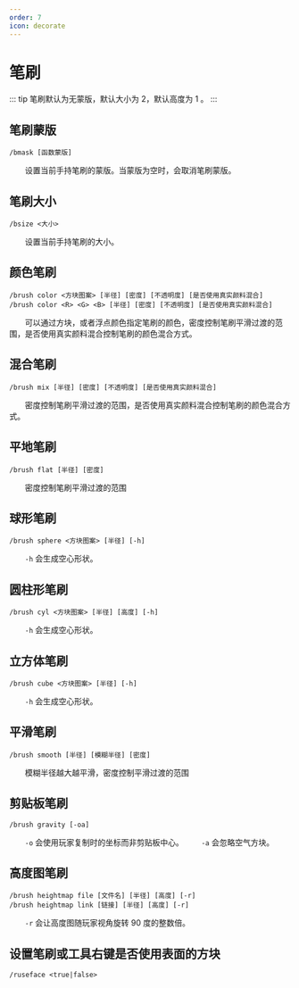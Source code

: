 ```yaml
---
order: 7
icon: decorate
---
```

# 笔刷

::: tip
笔刷默认为无蒙版，默认大小为 2，默认高度为 1 。
:::

## 笔刷蒙版

```text
/bmask [函数蒙版]
```

&emsp;&emsp;设置当前手持笔刷的蒙版。当蒙版为空时，会取消笔刷蒙版。

## 笔刷大小

```text
/bsize <大小>
```

&emsp;&emsp;设置当前手持笔刷的大小。

## 颜色笔刷

```text
/brush color <方块图案> [半径] [密度] [不透明度] [是否使用真实颜料混合]
/brush color <R> <G> <B> [半径] [密度] [不透明度] [是否使用真实颜料混合]
```

&emsp;&emsp;可以通过方块，或者浮点颜色指定笔刷的颜色，密度控制笔刷平滑过渡的范围，是否使用真实颜料混合控制笔刷的颜色混合方式。

## 混合笔刷

```text
/brush mix [半径] [密度] [不透明度] [是否使用真实颜料混合]
```

&emsp;&emsp;密度控制笔刷平滑过渡的范围，是否使用真实颜料混合控制笔刷的颜色混合方式。

## 平地笔刷

```text
/brush flat [半径] [密度]
```

&emsp;&emsp;密度控制笔刷平滑过渡的范围

## 球形笔刷

```text
/brush sphere <方块图案> [半径] [-h]
```

&emsp;&emsp;`-h` 会生成空心形状。

## 圆柱形笔刷

```text
/brush cyl <方块图案> [半径] [高度] [-h]
```

&emsp;&emsp;`-h` 会生成空心形状。

## 立方体笔刷

```text
/brush cube <方块图案> [半径] [-h]
```

&emsp;&emsp;`-h` 会生成空心形状。

## 平滑笔刷

```text
/brush smooth [半径] [模糊半径] [密度]
```

&emsp;&emsp;模糊半径越大越平滑，密度控制平滑过渡的范围

## 剪贴板笔刷

```text
/brush gravity [-oa]
```

&emsp;&emsp;`-o` 会使用玩家复制时的坐标而非剪贴板中心。
&emsp;&emsp;`-a` 会忽略空气方块。

## 高度图笔刷

```text
/brush heightmap file [文件名] [半径] [高度] [-r]
/brush heightmap link [链接] [半径] [高度] [-r]
```

&emsp;&emsp;`-r` 会让高度图随玩家视角旋转 90 度的整数倍。

## 设置笔刷或工具右键是否使用表面的方块

```text
/ruseface <true|false>
```
